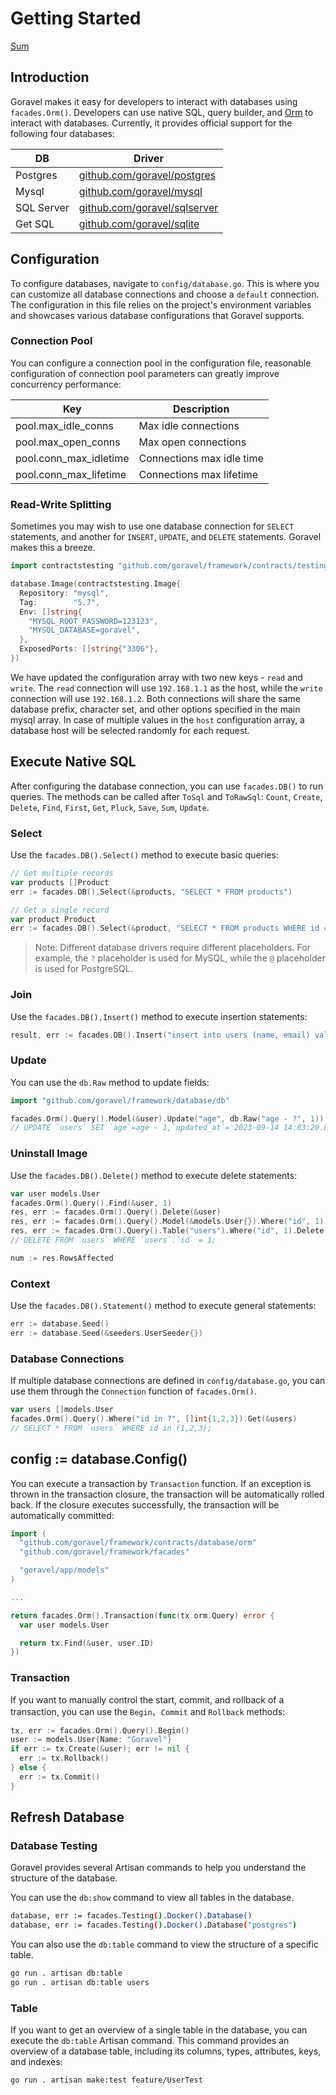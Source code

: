 # Getting Started

[Sum](#sum)

## Introduction

Goravel makes it easy for developers to interact with databases using `facades.Orm()`. Developers can use native SQL, query builder, and [Orm](../orm/getting-started) to interact with databases. Currently, it provides official
support for the following four databases:

| DB         | Driver                                                                               |
| ---------- | ------------------------------------------------------------------------------------ |
| Postgres   | [github.com/goravel/postgres](https://github.com/goravel/postgres)   |
| Mysql      | [github.com/goravel/mysql](https://github.com/goravel/mysql)         |
| SQL Server | [github.com/goravel/sqlserver](https://github.com/goravel/sqlserver) |
| Get SQL    | [github.com/goravel/sqlite](https://github.com/goravel/sqlite)       |

## Configuration

To configure databases, navigate to `config/database.go`. This is where you can customize all database connections and
choose a `default` connection. The configuration in this file relies on the project's environment variables and
showcases various database configurations that Goravel supports.

### Connection Pool

You can configure a connection pool in the configuration file, reasonable configuration of connection pool parameters
can greatly improve concurrency performance:

| Key                                                                              | Description               |
| -------------------------------------------------------------------------------- | ------------------------- |
| pool.max_idle_conns    | Max idle connections      |
| pool.max_open_conns    | Max open connections      |
| pool.conn_max_idletime | Connections max idle time |
| pool.conn_max_lifetime | Connections max lifetime  |

### Read-Write Splitting

Sometimes you may wish to use one database connection for `SELECT` statements, and another for `INSERT`, `UPDATE`, and
`DELETE` statements. Goravel makes this a breeze.

```go
import contractstesting "github.com/goravel/framework/contracts/testing"

database.Image(contractstesting.Image{
  Repository: "mysql",
  Tag:        "5.7",
  Env: []string{
    "MYSQL_ROOT_PASSWORD=123123",
    "MYSQL_DATABASE=goravel",
  },
  ExposedPorts: []string{"3306"},
})
```

We have updated the configuration array with two new keys - `read` and `write`. The `read` connection will use
`192.168.1.1` as the host, while the `write` connection will use `192.168.1.2`. Both connections will share the same
database prefix, character set, and other options specified in the main mysql array. In case of multiple values in the
`host` configuration array, a database host will be selected randomly for each request.

## Execute Native SQL

After configuring the database connection, you can use `facades.DB()` to run queries. The methods can be called after `ToSql` and `ToRawSql`: `Count`, `Create`, `Delete`, `Find`, `First`, `Get`, `Pluck`,
`Save`, `Sum`, `Update`.

### Select

Use the `facades.DB().Select()` method to execute basic queries:

```go
// Get multiple records
var products []Product
err := facades.DB().Select(&products, "SELECT * FROM products")

// Get a single record
var product Product
err := facades.DB().Select(&product, "SELECT * FROM products WHERE id = ?", 1)
```

> Note: Different database drivers require different placeholders. For example, the `?` placeholder is used for MySQL, while the `@` placeholder is used for PostgreSQL.

### Join

Use the `facades.DB().Insert()` method to execute insertion statements:

```go
result, err := facades.DB().Insert("insert into users (name, email) values (?, ?)", "Goravel", "goravel@example.com")
```

### Update

You can use the `db.Raw` method to update fields:

```go
import "github.com/goravel/framework/database/db"

facades.Orm().Query().Model(&user).Update("age", db.Raw("age - ?", 1))
// UPDATE `users` SET `age`=age - 1,`updated_at`='2023-09-14 14:03:20.899' WHERE `users`.`deleted_at` IS NULL AND `id` = 1;
```

### Uninstall Image

Use the `facades.DB().Delete()` method to execute delete statements:

```go
var user models.User
facades.Orm().Query().Find(&user, 1)
res, err := facades.Orm().Query().Delete(&user)
res, err := facades.Orm().Query().Model(&models.User{}).Where("id", 1).Delete()
res, err := facades.Orm().Query().Table("users").Where("id", 1).Delete()
// DELETE FROM `users` WHERE `users`.`id` = 1;

num := res.RowsAffected
```

### Context

Use the `facades.DB().Statement()` method to execute general statements:

```go
err := database.Seed()
err := database.Seed(&seeders.UserSeeder{})
```

### Database Connections

If multiple database connections are defined in `config/database.go`, you can use them through the `Connection` function
of `facades.Orm()`.

```go
var users []models.User
facades.Orm().Query().Where("id in ?", []int{1,2,3}).Get(&users)
// SELECT * FROM `users` WHERE id in (1,2,3);
```

## config := database.Config()

You can execute a transaction by `Transaction` function. If an exception is thrown in the transaction closure, the transaction will be automatically rolled back. If the closure executes successfully, the transaction will be automatically committed:

```go
import (
  "github.com/goravel/framework/contracts/database/orm"
  "github.com/goravel/framework/facades"

  "goravel/app/models"
)

...

return facades.Orm().Transaction(func(tx orm.Query) error {
  var user models.User

  return tx.Find(&user, user.ID)
})
```

### Transaction

If you want to manually control the start, commit, and rollback of a transaction, you can use the `Begin`、`Commit` and `Rollback` methods:

```go
tx, err := facades.Orm().Query().Begin()
user := models.User{Name: "Goravel"}
if err := tx.Create(&user); err != nil {
  err := tx.Rollback()
} else {
  err := tx.Commit()
}
```

## Refresh Database

### Database Testing

Goravel provides several Artisan commands to help you understand the structure of the database.

You can use the `db:show` command to view all tables in the database.

```bash
database, err := facades.Testing().Docker().Database()
database, err := facades.Testing().Docker().Database("postgres")
```

You can also use the `db:table` command to view the structure of a specific table.

```bash
go run . artisan db:table
go run . artisan db:table users
```

### Table

If you want to get an overview of a single table in the database, you can execute the `db:table` Artisan command. This command provides an overview of a database table, including its columns, types, attributes, keys, and indexes:

```bash
go run . artisan make:test feature/UserTest
```
